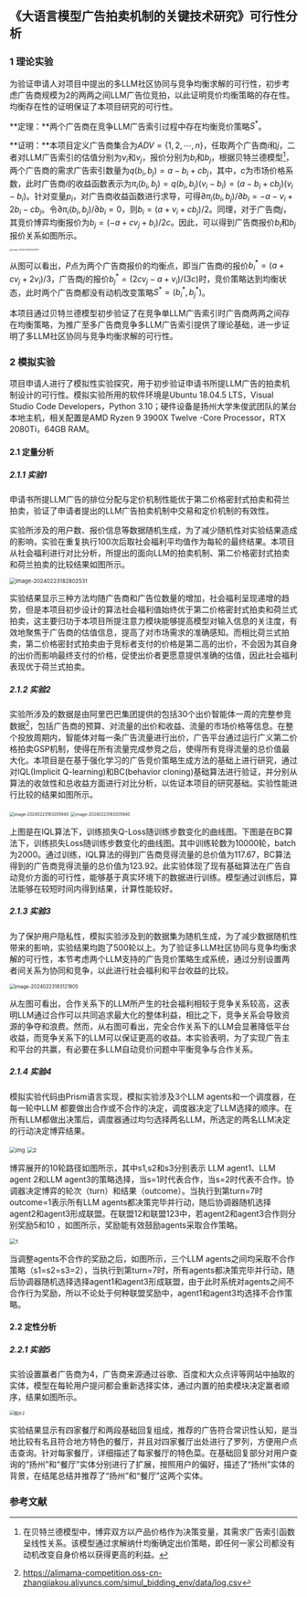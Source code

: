 ## 《大语言模型广告拍卖机制的关键技术研究》可行性分析

### 1 理论实验

为验证申请人对项目中提出的多LLM社区协同与竞争均衡求解的可行性，初步考虑广告商规模为2的两两之间LLM广告位竞拍，以此证明竞价均衡策略的存在性。均衡存在性的证明保证了本项目研究的可行性。

**定理：**两个广告商在竞争LLM广告索引过程中存在均衡竞价策略$S^*$。

**证明：**本项目定义广告商集合为$ADV = \{ 1,2,\cdots,n \}$，任取两个广告商$i$和$j$，二者对LLM广告索引的估值分别为$v_{i}$和$v_{j}$，报价分别为$b_{i}$和$b_{j}$，根据贝特兰德模型[^1]，两个广告商的需求广告索引数量为$q\left( b_{i},b_{j} \right) = a - b_{i} + cb_{j}$，其中，$c$为市场价格系数，此时广告商$i$的收益函数表示为$\pi_{i}\left( b_{i},b_{j} \right) = q\left( b_{i},b_{j} \right)\left( v_{i} - b_{i} \right) = \left( a - b_{i} + cb_{j} \right)\left( v_{i} - b_{i} \right)$。针对变量$p_{i}$，对广告商收益函数进行求导，可得$\partial\pi_{i}\left( b_{i},b_{j} \right)/\partial b_{i} = - a - v_{i} + 2b_{i} - cb_{j}$。令$\partial\pi_{i}\left( b_{i},b_{j} \right)/\partial b_{i} = 0$，则$b_{i} = (a + v_{i} + cb_{j})/2$。同理，对于广告商$j$，其竞价博弈均衡报价为$b_{j} = ( - a + cv_{j} + b_{i})/2c$。因此，可以得到广告商报价$b_{i}$和$b_{j}$报价关系如图所示。

<img src="/figure/fig1.png" alt="image-20240223184020867" style="zoom: 25%;" />

从图可以看出，$P$点为两个广告商报价的均衡点，即当广告商$i$的报价$b_{i}^{*} = (a + cv_{j} + 2v_{i})/3$，广告商$j$的报价$b_{j}^{*} = (2cv_{j} - a + v_{i})/(3c)$时，竞价策略达到均衡状态，此时两个广告商都没有动机改变策略$S^{*} = (b_{i}^{*},b_{j}^{*})$。

本项目通过贝特兰德模型初步验证了在竞争单LLM广告索引时广告商两两之间存在均衡策略，为推广至多广告商竞争多LLM广告索引提供了理论基础，进一步证明了多LLM社区协同与竞争均衡求解的可行性。



### 2 模拟实验

项目申请人进行了模拟性实验探究，用于初步验证申请书所提LLM广告的拍卖机制设计的可行性。模拟实验所用的软件环境是Ubuntu 18.04.5 LTS，Visual Studio Code Developers，Python 3.10；硬件设备是扬州大学朱俊武团队的某台本地主机，相关配置是AMD Ryzen 9 3900X Twelve -Core Processor，RTX 2080Ti，64GB RAM。

#### 2.1 定量分析

##### 2.1.1 实验1

申请书所提LLM广告的排位分配与定价机制性能优于第二价格密封式拍卖和荷兰拍卖，验证了申请者提出的LLM广告拍卖机制中交易和定价机制的有效性。

实验所涉及的用户数、报价信息等数据随机生成，为了减少随机性对实验结果造成的影响，实验在重复执行100次后取社会福利平均值作为每轮的最终结果。本项目从社会福利进行对比分析，所提出的面向LLM的拍卖机制、第二价格密封式拍卖和荷兰拍卖的比较结果如图所示。

<img src="/figure/fig2.png" alt="image-20240223182802531" style="zoom: 67%;" />

实验结果显示三种方法均随广告商和广告位数量的增加，社会福利呈现递增的趋势，但是本项目初步设计的算法社会福利值始终优于第二价格密封式拍卖和荷兰式拍卖，这主要归功于本项目所提注意力模块能够提高模型对输入信息的关注度，有效地聚焦于广告商的估值信息，提高了对市场需求的准确感知。而相比荷兰式拍卖，第二价格密封式拍卖由于竞标者支付的价格是第二高的出价，不会因为其自身的出价而影响最终支付的价格，促使出价者更愿意提供准确的估值，因此社会福利表现优于荷兰式拍卖。



##### 2.1.2 实验2

实验所涉及的数据是由阿里巴巴集团提供的包括30个出价智能体一周的完整参竞数据[^2]，包括广告商的预算、对流量的出价和收益、流量的市场价格等信息。在整个投放周期内，智能体对每一条广告流量进行出价，广告平台通过运行广义第二价格拍卖GSP机制，使得在所有流量完成参竞之后，使得所有竞得流量的总价值最大化。本项目是在基于强化学习的广告竞价策略生成方法的基础上进行研究，通过对IQL(Implicit Q-learning)和BC(behavior cloning)基础算法进行验证，并分别从算法的收敛性和总收益方面进行对比分析，以佐证本项目的研究基础。实验性能进行比较的结果如图所示。

<img src="/figure/fig3-1.png" alt="image-20240223183205940" style="zoom:50%;" />

<img src="/figure/fig3-2.png" alt="image-20240223183205940" style="zoom:50%;" />

上图是在IQL算法下，训练损失Q-Loss随训练步数变化的曲线图。下图是在BC算法下，训练损失Loss随训练步数变化的曲线图。其中训练轮数为10000轮，batch为2000。通过训练，IQL算法的得到广告商竞得流量的总价值为117.67，BC算法得到的广告商竞得流量的总价值为123.92。此实验体现了现有基础算法在广告自动竞价方面的可行性，能够基于真实环境下的数据进行训练。模型通过训练后，算法能够在较短时间内得到结果，计算性能较好。



##### 2.1.3 实验3

为了保护用户隐私性，模拟实验涉及到的数据集为随机生成，为了减少数据随机性带来的影响，实验结果均跑了500轮以上。为了验证多LLM社区协同与竞争均衡求解的可行性，本节考虑两个LLM支持的广告竞价策略生成系统，通过分别设置两者间关系为协同和竞争，以此进行社会福利和平台收益的比较。

<img src="/figure/fig4.png" alt="image-20240223183121805" style="zoom: 60%;" />

从左图可看出，合作关系下的LLM所产生的社会福利相较于竞争关系较高，这表明LLM通过合作可以共同追求最大化的整体利益，相比之下，竞争关系会导致资源的争夺和浪费。然而，从右图可看出，完全合作关系下的LLM会显著降低平台收益，而竞争关系下的LLM可以保证更高的收益。本实验表明，为了实现广告主和平台的共赢，有必要在多LLM自动竞价问题中平衡竞争与合作关系。



##### 2.1.4 实验4

模拟实验代码由Prism语言实现，模拟实验涉及3个LLM agents和一个调度器，在每一轮中LLM 都要做出合作或不合作的决定，调度器决定了LLM选择的顺序。在所有LLM都做出决策后，调度器通过均匀选择两名LLM，所选定的两名LLM决定的行动决定博弈结果。

<img src="/figure/fig5.png" alt="img" style="zoom:67%;" />

<img src="/figure/fig6.png" alt="2" style="zoom:67%;" />

博弈展开的10轮路径如图所示，其中s1,s2和s3分别表示 LLM agent1、LLM agent 2和LLM agent3的策略选择，当s=1时代表合作，当s=2时代表不合作。协调器决定博弈的轮次（turn）和结果（outcome）。当执行到第turn=7时outcome=1表示所有LLM agents都决策完毕并行动，随后协调器随机选择agent2和agent3形成联盟。在联盟12和联盟123中，若agent2和agent3合作则分别奖励5和10 ，如图所示，奖励能有效鼓励agents采取合作策略。

<img src="/figure/fig7.png" alt="1" style="zoom: 67%;" />

当调整agents不合作的奖励之后，如图所示，三个LLM agents之间均采取不合作策略（s1=s2=s3=2），当执行到第turn=7时，所有agents都决策完毕并行动，随后协调器随机选择选择agent1和agent3形成联盟，由于此时系统对agents之间不合作行为奖励，所以不论处于何种联盟奖励中，agent1和agent3均选择不合作策略。



#### 2.2 定性分析

##### 2.2.1 实验5

实验设置赢者广告商为4，广告商来源通过谷歌、百度和大众点评等网站中抽取的实体，模型在每轮用户提问都会重新选择实体，通过内置的拍卖模块决定赢者顺序，结果如图所示。

<img src="/figure/fig8.png" alt="图片2" style="zoom: 50%;" />

实验结果显示有四家餐厅和两段基础回复组成，推荐的广告符合常识性认知，是当地比较有名且符合地方特色的餐厅，并且对四家餐厅出处进行了罗列，方便用户点击查询。针对每家餐厅，详细描述了每家餐厅的特色菜。在基础回复部分对用户查询的“扬州”和“餐厅”实体分别进行了扩展，按照用户的偏好，描述了“扬州”实体的背景，在结尾总结并推荐了“扬州”和“餐厅”这两个实体。



### 参考文献

[^1]: 在贝特兰德模型中，博弈双方以产品价格作为决策变量，其需求广告索引函数呈线性关系。该模型通过求解纳什均衡确定出价策略，即任何一家公司都没有动机改变自身价格以获得更高的利益。
[^2]: https://alimama-competition.oss-cn-zhangjiakou.aliyuncs.com/simul_bidding_env/data/log.csv
